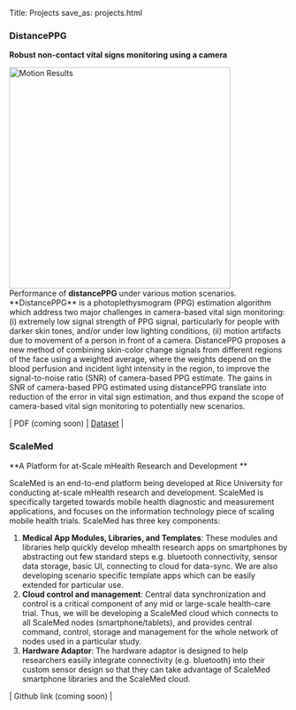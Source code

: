 Title: Projects
save_as: projects.html

### DistancePPG ###
**Robust non-contact vital signs monitoring using a camera** 
<div class="pull-right">
<img src="images/motion_result.png" alt="Motion Results" style="width:400px""> <br /> 
Performance of <b>distancePPG</b> under various motion scenarios. 
</div>
**DistancePPG** is a photoplethysmogram (PPG) estimation algorithm which address two major challenges in camera-based vital sign monitoring: (i) extremely low signal strength of PPG signal, particularly for people with darker skin tones, and/or under low lighting conditions, (ii) motion artifacts due to movement of a person in front of a camera. DistancePPG proposes a new method of combining skin-color change signals from different regions of the face using a weighted average, where the weights depend on the blood perfusion and incident light intensity in the region, to improve the signal-to-noise ratio (SNR) of camera-based PPG estimate. The gains in SNR of camera-based PPG estimated using distancePPG translate into reduction of the error in vital sign estimation, and thus expand the scope of camera-based vital sign monitoring to potentially new scenarios.

| PDF (coming soon) | [Dataset]({filename}distancePPG-dataset.md) |

### ScaleMed ###
**A Platform for at-Scale mHealth Research and Development **

ScaleMed is an end-to-end platform being developed at Rice University for conducting at-scale mHealth research and development. ScaleMed is specifically targeted towards mobile health diagnostic and measurement applications, and focuses on the information technology piece of scaling mobile health trials. ScaleMed has three key components:

1. **Medical App Modules, Libraries, and Templates**: These  modules and libraries help quickly develop mhealth research apps on smartphones by abstracting out few standard steps e.g. bluetooth connectivity, sensor data storage, basic UI, connecting to cloud for data-sync. We are also developing scenario specific template apps which can be easily extended for particular use.  
2. **Cloud control and management**: Central data synchronization and control is a critical component of any mid or large-scale health-care trial. Thus, we will be developing a ScaleMed cloud which connects to all ScaleMed nodes (smartphone/tablets), and provides central command, control, storage and management for the whole network of nodes used in a particular study. 
3. **Hardware Adaptor**: The hardware adaptor is designed to help researchers easiily integrate connectivity (e.g. bluetooth) into their custom sensor design so that  they can take advantage of ScaleMed smartphone libraries and the ScaleMed cloud.  

| Github link (coming soon) | 

 


